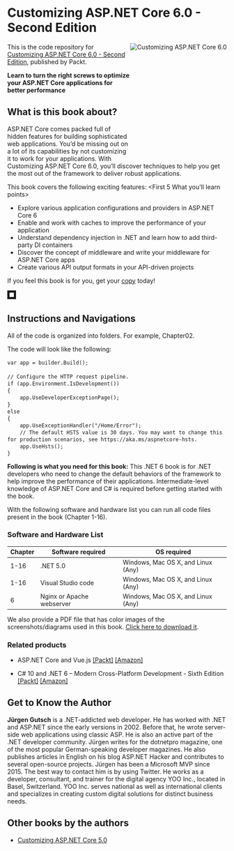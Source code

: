 # Customizing ASP.NET Core 6.0 - Second Edition

<a href="https://www.packtpub.com/product/customizing-asp-net-core-6-0-second-edition/9781803233604"><img src="https://static.packt-cdn.com/products/9781803233604/cover/smaller" alt="Customizing ASP.NET Core 6.0" height="256px" align="right"></a>

This is the code repository for [Customizing ASP.NET Core 6.0 - Second Edition](https://www.packtpub.com/product/customizing-asp-net-core-6-0-second-edition/9781803233604), published by Packt.

**Learn to turn the right screws to optimize your ASP.NET Core applications for better performance**

## What is this book about?
ASP.NET Core comes packed full of hidden features for building sophisticated web applications. You’d be missing out on a lot of its capabilities by not customizing it to work for your applications. With Customizing ASP.NET Core 6.0, you’ll discover techniques to help you get the most out of the framework to deliver robust applications.

This book covers the following exciting features: <First 5 What you'll learn points>
* Explore various application configurations and providers in ASP.NET Core 6
* Enable and work with caches to improve the performance of your application
* Understand dependency injection in .NET and learn how to add third-party DI containers
* Discover the concept of middleware and write your middleware for ASP.NET Core apps
* Create various API output formats in your API-driven projects

If you feel this book is for you, get your [copy](https://www.amazon.com/dp/103233605) today!

<a href="https://www.packtpub.com/?utm_source=github&utm_medium=banner&utm_campaign=GitHubBanner"><img src="https://raw.githubusercontent.com/PacktPublishing/GitHub/master/GitHub.png" 
alt="https://www.packtpub.com/" border="5" /></a>


## Instructions and Navigations
All of the code is organized into folders. For example, Chapter02.

The code will look like the following:
```
var app = builder.Build();

// Configure the HTTP request pipeline.
if (app.Environment.IsDevelopment())
{
    app.UseDeveloperExceptionPage();
}
else
{
    app.UseExceptionHandler("/Home/Error");
    // The default HSTS value is 30 days. You may want to change this for production scenarios, see https://aka.ms/aspnetcore-hsts.
    app.UseHsts();
}
```

**Following is what you need for this book:**
This .NET 6 book is for .NET developers who need to change the default behaviors of the framework to help improve the performance of their applications. Intermediate-level knowledge of ASP.NET Core and C# is required before getting started with the book.

With the following software and hardware list you can run all code files present in the book (Chapter 1-16).

### Software and Hardware List

| Chapter  | Software required                   | OS required                        |
| -------- | ------------------------------------| -----------------------------------|
| 1-16        | .NET 5.0                   | Windows, Mac OS X, and Linux (Any) |
| 1-16        | Visual Studio code           | Windows, Mac OS X, and Linux (Any) |
| 6       |	Nginx or Apache webserver            | Windows, Mac OS X, and Linux (Any) |



We also provide a PDF file that has color images of the screenshots/diagrams used in this book. [Click here to download it](https://static.packt-cdn.com/downloads/9781803233604_ColorImages.pdf).


### Related products <Other books you may enjoy>
* ASP.NET Core and Vue.js [[Packt]](https://www.packtpub.com/product/asp-net-core-and-vue-js/9781800206694) [[Amazon]](https://www.amazon.com/dp/1800206690)

* C# 10 and .NET 6 – Modern Cross-Platform Development - Sixth Edition [[Packt]](https://www.packtpub.com/product/c-10-and-net-6-modern-cross-platform-development-sixth-edition/9781801077361) [[Amazon]](https://www.amazon.com/dp/1801077363)

## Get to Know the Author
**Jürgen Gutsch**
is a .NET-addicted web developer. He has worked with .NET and ASP.NET since the early versions in 2002. Before that, he wrote server-side web applications using classic ASP. He is also an active part of the .NET developer community. Jürgen writes for the dotnetpro magazine, one of the most popular German-speaking developer magazines. He also publishes articles in English on his blog ASP.NET Hacker and contributes to several open-source projects. Jürgen has been a Microsoft MVP since 2015.
The best way to contact him is by using Twitter.
He works as a developer, consultant, and trainer for the digital agency YOO Inc., located in Basel, Switzerland. YOO Inc. serves national as well as international clients and specializes in creating custom digital solutions for distinct business needs.

## Other books by the authors
* [Customizing ASP.NET Core 5.0](https://www.packtpub.com/product/customizing-asp-net-core-5-0/9781801077866)


